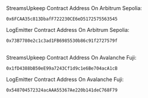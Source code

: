 ##

StreamsUpkeep Contract Address On Arbitrum Sepolia:
```
0x6FCAA35c813DbafF722230CE6eD5172575563545
```

LogEmitter Contract Address On Arbitrum Sepolia:
```
0x73B7780e2c1c3ad1FB6985530b86c91f2727579f
```

##

StreamsUpkeep Contract Address On Avalanche Fuji:
```
0x1fD4388bB50eE99a7243Cf1d9c1e6Be704acA1cB
```

LogEmitter Contract Address On Avalanche Fuji:
```
0x548704572324acAAA55367Ae220b141deC768F79
```
